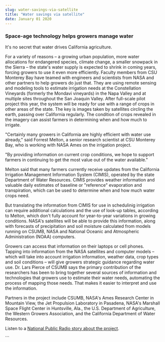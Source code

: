 ```yaml
---
slug: water-savings-via-satellite
title: "Water savings via satellite"
date: January 01 2020
---
```


 
<h3>Space-age technology helps growers manage water</h3>
<p>It's no secret that water drives California agriculture.</p>
<p>
  For a variety of reasons – a growing urban population, more water allocations
  for endangered species, climate change, a smaller snowpack in the Sierra – the
  state's water supply is expected to shrink in coming years, forcing growers to
  use it even more efficiently. Faculty members from CSU Monterey Bay have
  teamed with engineers and scientists from NASA and other partners to help
  growers do just that. They are using remote sensing and modeling tools to
  estimate irrigation needs at the Constellation Vineyards (formerly the Mondavi
  vineyards) in the Napa Valley and at multiple sites throughout the San Joaquin
  Valley. After full-scale pilot project this year, the system will be ready for
  use with a range of crops in other areas of the state. The key is images taken
  by satellites circling the earth, passing over California regularly. The
  condition of crops revealed in the imagery can assist farmers in determining
  when and how much to irrigate.
</p>
<p>
  "Certainly many growers in California are highly efficient with water use
  already," said Forrest Melton, a senior research scientist at CSU Monterey
  Bay, who is working with NASA Ames on the irrigation project.
</p>
<p>
  "By providing information on current crop conditions, we hope to support
  farmers in continuing to get the most value out of the water available."
</p>
<p>
  Melton said that many farmers currently receive updates from the California
  Irrigation Management Information System (CIMIS), operated by the state
  Department of Water Resources. CIMIS provides weather information and valuable
  daily estimates of baseline or "reference" evaporation and transpiration,
  which can be used to determine when and how much water crops need.
</p>
<p>
  But translating the information from CIMIS for use in schedulinig irrigation
  can require additional calculations and the use of look-up tables, according
  to Melton, which don't fully account for year-to-year variations in growing
  conditions. NASA's satellites will be able to provide this information, along
  with forecasts of precipitation and soil moisture calculated from models
  running on CSUMB, NASA and National Oceanic and Atmospheric Administration
  (NOAA) computers.
</p>
<p>
  Growers can access that information on their laptops or cell phones. Tapping
  into information from the NASA satellites and computer models – which will
  take into account irrigation information, weather data, crop types and soil
  conditions – will give growers strategic guidance regarding water use. Dr.
  Lars Pierce of CSUMB says the primary contribution of the researchers has been
  to bring together several sources of information and technologies that growers
  use to estimate their water needs, automating the process of mapping those
  needs. That makes it easier to interpret and use the information.
</p>
<p>
  Partners in the project include CSUMB, NASA's Ames Research Center in Mountain
  View, the Jet Propulsion Laboratory in Pasadena, NASA's Marshall Space Flight
  Center in Huntsville, Ala., the U.S. Department of Agriculture, the Western
  Growers Association, and the California Department of Water Resources.
</p>
<p>
  Listen to a
  <a
    href="https://www.kazu.org/post/nasa-satellite-images-will-help-farmers-conserve-water"
    >National Public Radio story about the project</a
  >.
</p>
```
